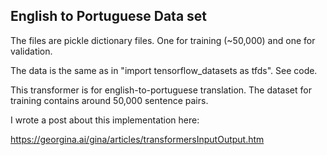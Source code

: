 ## English to Portuguese Data set

The files are pickle dictionary files. One for training (~50,000) and one for validation. 

The data is the same as in "import tensorflow_datasets as tfds". See code.

This transformer is for english-to-portuguese translation. The dataset for training contains around 50,000 sentence pairs. 

I wrote a post about this implementation here:

https://georgina.ai/gina/articles/transformersInputOutput.htm
